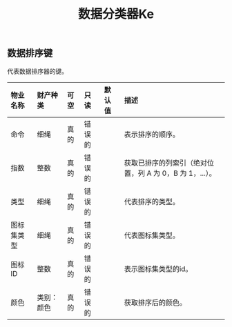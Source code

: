 ﻿---
title: 数据分类器Ke
second_title: Aspose.Cells Cloud Documen
type: docs
url: /zh/specification/model/datasorterkey/
description: Aspose.Cells 云模型规范：DataSorterKey。轻松处理 Excel 和其他电子表格文档，具有打开、生成、编辑、拆分、合并、比较和转换等功能
weight: 50
---
## **数据排序键**

代表数据排序器的键。

|物业名称|财产种类|可空|只读|默认值|描述|
|:- |:- |:- |:- |:- |:- |
|命令|细绳|真的|错误的||表示排序的顺序。|
|指数|整数|真的|错误的||获取已排序的列索引（绝对位置，列 A 为 0，B 为 1，...）。|
|类型|细绳|真的|错误的||代表排序的类型。|
|图标集类型|细绳|真的|错误的||代表图标集类型。|
|图标ID|整数|真的|错误的||表示图标集类型的id。|
|颜色|类别：颜色|真的|错误的||获取排序后的颜色。|

